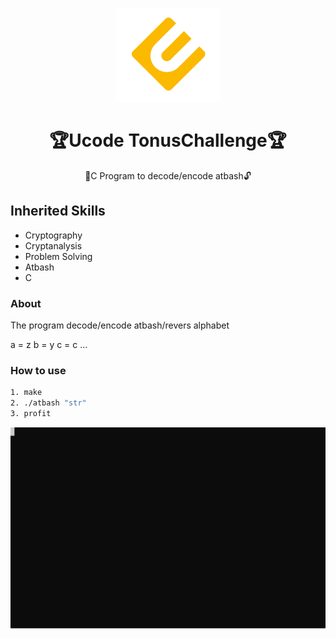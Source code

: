 <p align="center">
    <img src="https://github.com/FightForDobro/TonusChallenge/blob/master/.hidden/UnitLogo.png?raw=true" height="150px" alt="UnitLogo">
</p>
<h1 align="center">🏆Ucode TonusChallenge🏆</h1>
<p align="center">🔑C Program to decode/encode atbash🔓</p>

## Inherited Skills
* Cryptography
* Cryptanalysis
* Problem Solving
* Atbash
* C

### About
The program decode/encode atbash/revers alphabet

a = z
b = y
c = c
...

### How to use 
```bash
1. make
2. ./atbash "str"
3. profit
```

![Usage](https://github.com/FightForDobro/TonusChallenge/blob/master/.hidden/.atbash/UsageAnim.svg?raw=true)
